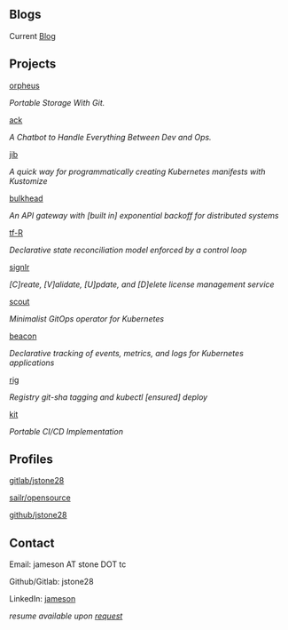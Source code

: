 ## Blogs

Current [Blog](blog/index.md)

## Projects

[orpheus](https://gitlab.com/sailr/opensource/orpheus)

*Portable Storage With Git.*

[ack](https://gitlab.com/sailr/opensource/ack)

*A Chatbot to Handle Everything Between Dev and Ops.*

[jib](https://gitlab.com/sailr/opensource/jib)

*A quick way for programmatically creating Kubernetes manifests with Kustomize*

[bulkhead](https://gitlab.com/sailr/opensource/bulkhead)

*An API gateway with [built in] exponential backoff for distributed systems*

[tf-R](https://gitlab.com/sailr/opensource/tf-r)

*Declarative state reconciliation model enforced by a control loop*

[signlr](https://gitlab.com/sailr/opensource/signlr)

*[C]reate, [V]alidate, [U]pdate, and [D]elete license management service*

[scout](https://gitlab.com/sailr/opensource/scout)

*Minimalist GitOps operator for Kubernetes*

[beacon](https://gitlab.com/sailr/opensource/beacon)

*Declarative tracking of events, metrics, and logs for Kubernetes applications*

[rig](https://gitlab.com/sailr/opensource/rig)

*Registry git-sha tagging and kubectl [ensured] deploy*

[kit](https://gitlab.com/sailr/opensource/kit)

*Portable CI/CD Implementation*

## Profiles

[gitlab/jstone28](https://gitlab.com/jstone28)

[sailr/opensource](https://gitlab.com/sailr/opensource)

[github/jstone28](https://github.com/jstone28)

## Contact

Email: jameson AT stone DOT tc

Github/Gitlab: jstone28

LinkedIn: [jameson](https://www.linkedin.com/in/jameson-stone-66b521196)

*resume available upon [request](mailto:jameson@stone.tc?subject=[Axiomatic[Dev]]%20Resume%20Request)*
